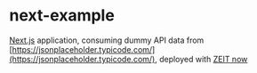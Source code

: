 # next-example

[Next.js](https://nextjs.org/docs) application, consuming dummy API data from [https://jsonplaceholder.typicode.com/](https://jsonplaceholder.typicode.com/), deployed with [ZEIT now](https://zeit.co/docs)
